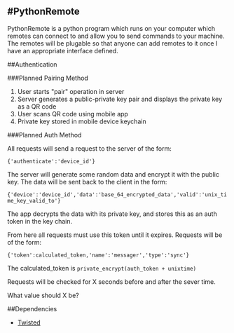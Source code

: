 #PythonRemote
-----
PythonRemote is a python program which runs on your computer which remotes can connect to and allow you to send commands to your machine. The remotes will be plugable so that anyone can add remotes to it once I have an appropriate interface defined. 

##Authentication

###Planned Pairing Method

1. User starts "pair" operation in server
2. Server generates a public-private key pair and displays the private key as a QR code
3. User scans QR code using mobile app
4. Private key stored in mobile device keychain

###Planned Auth Method

All requests will send a request to the server of the form:

`{'authenticate':'device_id'}` 

The server will generate some random data and encrypt it with the public key. The data will be sent back to the client in the form:

`{'device':'device_id','data':'base_64_encrypted_data','valid':'unix_time_key_valid_to'}`

The app decrypts the data with its private key, and stores this as an auth token in the key chain.

From here all requests must use this token until it expires. Requests will be of the form:

`{'token':calculated_token,'name':'messager','type':'sync'}`

The calculated_token is `private_encrypt(auth_token + unixtime)`

Requests will be checked for X seconds before and after the sever time.

What value should X be?

##Dependencies

* [Twisted](http://twistedmatrix.com/trac/wiki/Downloads)
